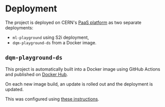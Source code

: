 # Deployment

The project is deployed on CERN's
[PaaS platform](https://paas.cern.ch/topology/ns/ml4dqm-playground?view=graph)
as two separate deployments:

* `ml-playground` using S2i deployment,
* `dqm-playground-ds` from a Docker image.

## `dqm-playground-ds`

This project is automatically built into a Docker image using GitHub Actions
and published on [Docker Hub](https://hub.docker.com/r/xavier2c/dqm-playground-ds).

On each new image build, an update is rolled out and the deployment
is updated.

This was configured using
[these instructions](https://paas.docs.cern.ch/2._Deploy_Applications/Deploy_Docker_Image/2-automatic-redeployments/).
